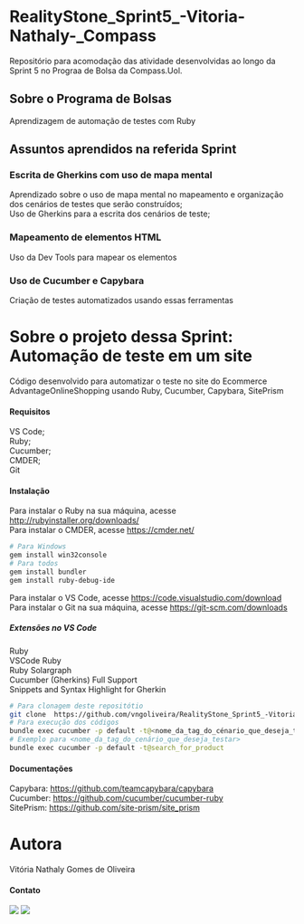 # RealityStone_Sprint5_-Vitoria-Nathaly-_Compass
Repositório para acomodação das atividade desenvolvidas ao longo da Sprint 5 no Prograa de Bolsa da Compass.Uol.
## Sobre o Programa de Bolsas
Aprendizagem de automação de testes com Ruby
## Assuntos aprendidos na referida Sprint
### Escrita de Gherkins com uso de mapa mental
Aprendizado sobre o uso de mapa mental no mapeamento e organização dos cenários de testes que serão construídos; <br />
Uso de Gherkins para a escrita dos cenários de teste;
### Mapeamento de elementos HTML
Uso da Dev Tools para mapear os elementos 
### Uso de Cucumber e Capybara
Criação de testes automatizados usando essas ferramentas 
# Sobre o projeto dessa Sprint: Automação de teste em um site
Código desenvolvido para automatizar o teste no site do Ecommerce AdvantageOnlineShopping usando Ruby, Cucumber, Capybara, SitePrism
#### Requisitos
VS Code; <br />
Ruby; <br />
Cucumber; <br />
CMDER; <br />
Git
#### Instalação
Para instalar o Ruby na sua máquina, acesse http://rubyinstaller.org/downloads/ <br />
Para instalar o CMDER, acesse https://cmder.net/
```bash
# Para Windows
gem install win32console
# Para todos
gem install bundler
gem install ruby-debug-ide
```
Para instalar o VS Code, acesse https://code.visualstudio.com/download <br />
Para instalar o Git na sua máquina, acesse https://git-scm.com/downloads
##### Extensões no VS Code
Ruby <br />
VSCode Ruby <br />
Ruby Solargraph <br />
Cucumber (Gherkins) Full Support <br />
Snippets and Syntax Highlight for Gherkin
```bash
# Para clonagem deste repositótio
git clone  https://github.com/vngoliveira/RealityStone_Sprint5_-Vitoria-Nathaly-_Compass.git
# Para execução dos códigos
bundle exec cucumber -p default -t@<nome_da_tag_do_cénario_que_deseja_testar>
# Exemplo para <nome_da_tag_do_cenário_que_deseja_testar>
bundle exec cucumber -p default -t@search_for_product
```
#### Documentações
Capybara: https://github.com/teamcapybara/capybara <br />
Cucumber: https://github.com/cucumber/cucumber-ruby <br />
SitePrism: https://github.com/site-prism/site_prism
# Autora
Vitória Nathaly Gomes de Oliveira
#### Contato
<a href="https://www.linkedin.com/in/vit%C3%B3ria-nathaly-gomes-de-oliveira/" target="_blank"><img src="https://img.shields.io/badge/-LinkedIn-%230077B5?style=for-the-badge&logo=linkedin&logoColor=white" target="_blank"></a>
<a href="mailto:vitorianathaly.gomes@gmail.com" target="_blank"><img src="https://img.shields.io/badge/Gmail-D14836?style=for-the-badge&logo=gmail&logoColor=white" target="_blank"></a>

